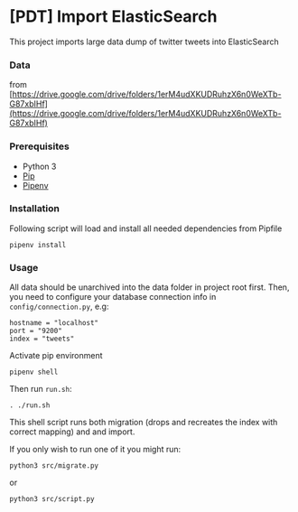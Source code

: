 # [PDT] Import ElasticSearch

This project imports large data dump of twitter tweets into ElasticSearch

### Data
from [https://drive.google.com/drive/folders/1erM4udXKUDRuhzX6n0WeXTb-G87xbIHf](https://drive.google.com/drive/folders/1erM4udXKUDRuhzX6n0WeXTb-G87xbIHf) 

### Prerequisites

- Python 3
- [Pip](https://packaging.python.org/tutorials/installing-packages/)
- [Pipenv](https://github.com/pypa/pipenv)


### Installation

Following script will load and install all  needed dependencies from Pipfile 

```shell script
pipenv install
```

### Usage

All data should be unarchived into the data folder in project root first.
Then, you need to configure your database connection info in `config/connection.py`, e.g:
```
hostname = "localhost"
port = "9200"
index = "tweets"
```

Activate pip environment

```shell script
pipenv shell
```

Then run `run.sh`:

```shell script
. ./run.sh
```

This shell script runs both migration (drops and recreates the index with correct mapping) and and import.

If you only wish to run one of it you might run:

```shell script
python3 src/migrate.py
```

or 

```shell script
python3 src/script.py
```  
